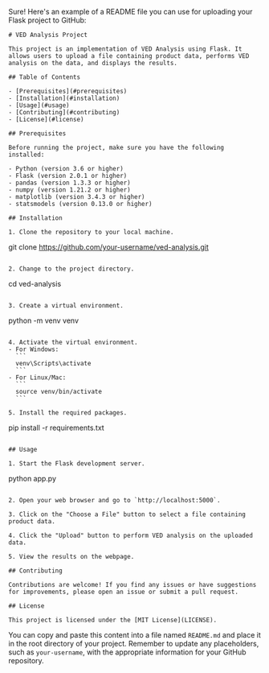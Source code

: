 Sure! Here's an example of a README file you can use for uploading your Flask project to GitHub:

```
# VED Analysis Project

This project is an implementation of VED Analysis using Flask. It allows users to upload a file containing product data, performs VED analysis on the data, and displays the results.

## Table of Contents

- [Prerequisites](#prerequisites)
- [Installation](#installation)
- [Usage](#usage)
- [Contributing](#contributing)
- [License](#license)

## Prerequisites

Before running the project, make sure you have the following installed:

- Python (version 3.6 or higher)
- Flask (version 2.0.1 or higher)
- pandas (version 1.3.3 or higher)
- numpy (version 1.21.2 or higher)
- matplotlib (version 3.4.3 or higher)
- statsmodels (version 0.13.0 or higher)

## Installation

1. Clone the repository to your local machine.
   ```
   git clone https://github.com/your-username/ved-analysis.git
   ```

2. Change to the project directory.
   ```
   cd ved-analysis
   ```

3. Create a virtual environment.
   ```
   python -m venv venv
   ```

4. Activate the virtual environment.
   - For Windows:
     ```
     venv\Scripts\activate
     ```
   - For Linux/Mac:
     ```
     source venv/bin/activate
     ```

5. Install the required packages.
   ```
   pip install -r requirements.txt
   ```

## Usage

1. Start the Flask development server.
   ```
   python app.py
   ```

2. Open your web browser and go to `http://localhost:5000`.

3. Click on the "Choose a File" button to select a file containing product data.

4. Click the "Upload" button to perform VED analysis on the uploaded data.

5. View the results on the webpage.

## Contributing

Contributions are welcome! If you find any issues or have suggestions for improvements, please open an issue or submit a pull request.

## License

This project is licensed under the [MIT License](LICENSE).
```

You can copy and paste this content into a file named `README.md` and place it in the root directory of your project. Remember to update any placeholders, such as `your-username`, with the appropriate information for your GitHub repository.
